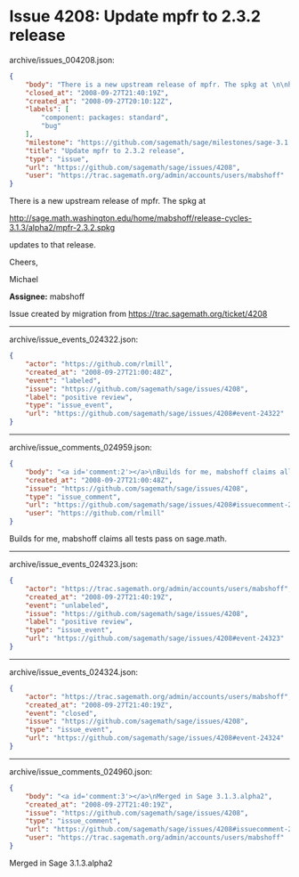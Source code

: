 # Issue 4208: Update mpfr to 2.3.2 release

archive/issues_004208.json:
```json
{
    "body": "There is a new upstream release of mpfr. The spkg at \n\nhttp://sage.math.washington.edu/home/mabshoff/release-cycles-3.1.3/alpha2/mpfr-2.3.2.spkg\n\nupdates to that release.\n\nCheers,\n\nMichael\n\n**Assignee:** mabshoff\n\nIssue created by migration from https://trac.sagemath.org/ticket/4208\n\n",
    "closed_at": "2008-09-27T21:40:19Z",
    "created_at": "2008-09-27T20:10:12Z",
    "labels": [
        "component: packages: standard",
        "bug"
    ],
    "milestone": "https://github.com/sagemath/sage/milestones/sage-3.1.3",
    "title": "Update mpfr to 2.3.2 release",
    "type": "issue",
    "url": "https://github.com/sagemath/sage/issues/4208",
    "user": "https://trac.sagemath.org/admin/accounts/users/mabshoff"
}
```
There is a new upstream release of mpfr. The spkg at 

http://sage.math.washington.edu/home/mabshoff/release-cycles-3.1.3/alpha2/mpfr-2.3.2.spkg

updates to that release.

Cheers,

Michael

**Assignee:** mabshoff

Issue created by migration from https://trac.sagemath.org/ticket/4208





---

archive/issue_events_024322.json:
```json
{
    "actor": "https://github.com/rlmill",
    "created_at": "2008-09-27T21:00:48Z",
    "event": "labeled",
    "issue": "https://github.com/sagemath/sage/issues/4208",
    "label": "positive review",
    "type": "issue_event",
    "url": "https://github.com/sagemath/sage/issues/4208#event-24322"
}
```



---

archive/issue_comments_024959.json:
```json
{
    "body": "<a id='comment:2'></a>\nBuilds for me, mabshoff claims all tests pass on sage.math.",
    "created_at": "2008-09-27T21:00:48Z",
    "issue": "https://github.com/sagemath/sage/issues/4208",
    "type": "issue_comment",
    "url": "https://github.com/sagemath/sage/issues/4208#issuecomment-24959",
    "user": "https://github.com/rlmill"
}
```

<a id='comment:2'></a>
Builds for me, mabshoff claims all tests pass on sage.math.



---

archive/issue_events_024323.json:
```json
{
    "actor": "https://trac.sagemath.org/admin/accounts/users/mabshoff",
    "created_at": "2008-09-27T21:40:19Z",
    "event": "unlabeled",
    "issue": "https://github.com/sagemath/sage/issues/4208",
    "label": "positive review",
    "type": "issue_event",
    "url": "https://github.com/sagemath/sage/issues/4208#event-24323"
}
```



---

archive/issue_events_024324.json:
```json
{
    "actor": "https://trac.sagemath.org/admin/accounts/users/mabshoff",
    "created_at": "2008-09-27T21:40:19Z",
    "event": "closed",
    "issue": "https://github.com/sagemath/sage/issues/4208",
    "type": "issue_event",
    "url": "https://github.com/sagemath/sage/issues/4208#event-24324"
}
```



---

archive/issue_comments_024960.json:
```json
{
    "body": "<a id='comment:3'></a>\nMerged in Sage 3.1.3.alpha2",
    "created_at": "2008-09-27T21:40:19Z",
    "issue": "https://github.com/sagemath/sage/issues/4208",
    "type": "issue_comment",
    "url": "https://github.com/sagemath/sage/issues/4208#issuecomment-24960",
    "user": "https://trac.sagemath.org/admin/accounts/users/mabshoff"
}
```

<a id='comment:3'></a>
Merged in Sage 3.1.3.alpha2
